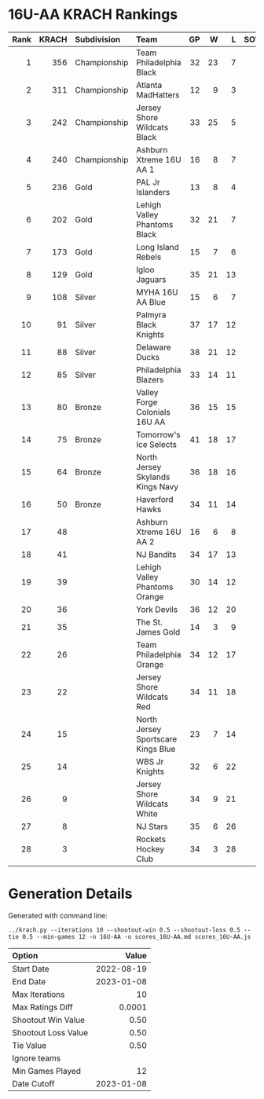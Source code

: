 # 16U-AA KRACH Rankings
Rank|KRACH|Subdivision|Team|GP|W|L|SOW|SOL|T|SoS
---:|---:|:---|:---|---:|---:|---:|---:|---:|---:|---:
1|356|Championship|Team Philadelphia Black|32|23|7|2|0|0|282
2|311|Championship|Atlanta MadHatters|12|9|3|0|0|0|157
3|242|Championship|Jersey Shore Wildcats Black|33|25|5|0|3|0|79
4|240|Championship|Ashburn Xtreme 16U AA 1|16|8|7|0|1|0|433
5|236|Gold|PAL Jr Islanders|13|8|4|1|0|0|337
6|202|Gold|Lehigh Valley Phantoms Black|32|21|7|3|1|0|149
7|173|Gold|Long Island Rebels|15|7|6|2|0|0|314
8|129|Gold|Igloo Jaguars|35|21|13|0|1|0|140
9|108|Silver|MYHA 16U AA Blue|15|6|7|2|0|0|290
10|91|Silver|Palmyra Black Knights|37|17|12|4|4|0|96
11|88|Silver|Delaware Ducks|38|21|12|2|3|0|69
12|85|Silver|Philadelphia Blazers|33|14|11|3|5|0|133
13|80|Bronze|Valley Forge Colonials 16U AA|36|15|15|3|3|0|114
14|75|Bronze|Tomorrow's Ice Selects|41|18|17|3|3|0|100
15|64|Bronze|North Jersey Skylands Kings Navy|36|18|16|2|0|0|87
16|50|Bronze|Haverford Hawks|34|11|14|3|6|0|100
17|48||Ashburn Xtreme 16U AA 2|16|6|8|2|0|0|95
18|41||NJ Bandits|34|17|13|2|2|0|53
19|39||Lehigh Valley Phantoms Orange|30|14|12|3|1|0|58
20|36||York Devils|36|12|20|2|2|0|93
21|35||The St. James Gold|14|3|9|2|0|0|118
22|26||Team Philadelphia Orange|34|12|17|3|2|0|60
23|22||Jersey Shore Wildcats Red|34|11|18|1|4|0|66
24|15||North Jersey Sportscare Kings Blue|23|7|14|2|0|0|77
25|14||WBS Jr Knights|32|6|22|4|0|0|86
26|9||Jersey Shore Wildcats White|34|9|21|0|4|0|63
27|8||NJ Stars|35|6|26|1|2|0|97
28|3||Rockets Hockey Club|34|3|28|2|1|0|39
# Generation Details

Generated with command line:
```
../krach.py --iterations 10 --shootout-win 0.5 --shootout-loss 0.5 --tie 0.5 --min-games 12 -n 16U-AA -o scores_16U-AA.md scores_16U-AA.js
```

| Option | Value |
| :----- | ----: |
| Start Date | 2022-08-19 |
| End Date | 2023-01-08 |
| Max Iterations | 10 |
| Max Ratings Diff | 0.0001 |
| Shootout Win Value | 0.50 |
| Shootout Loss Value | 0.50 |
| Tie Value | 0.50 |
| Ignore teams |  |
| Min Games Played | 12 |
| Date Cutoff | 2023-01-08 |


